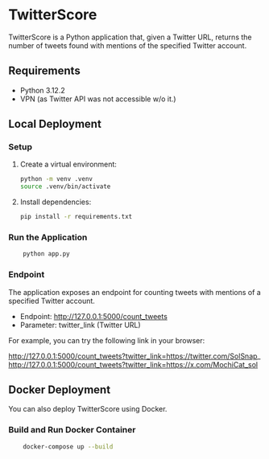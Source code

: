 # TwitterScore
TwitterScore is a Python application that, given a Twitter URL, returns the number of tweets found with mentions of the specified Twitter account.

## Requirements

- Python 3.12.2
- VPN (as Twitter API was not accessible w/o it.)

## Local Deployment

### Setup

1. Create a virtual environment:

    ```bash
    python -m venv .venv
    source .venv/bin/activate
    ```

2. Install dependencies:

    ```bash
    pip install -r requirements.txt
    ```

### Run the Application
```bash
    python app.py  
```


### Endpoint
The application exposes an endpoint for counting tweets with mentions of a specified Twitter account.

- Endpoint: http://127.0.0.1:5000/count_tweets
- Parameter: twitter_link (Twitter URL)

For example, you can try the following link in your browser:

http://127.0.0.1:5000/count_tweets?twitter_link=https://twitter.com/SolSnap_
http://127.0.0.1:5000/count_tweets?twitter_link=https://x.com/MochiCat_sol


## Docker Deployment
You can also deploy TwitterScore using Docker.

### Build and Run Docker Container

```bash
    docker-compose up --build
```
   